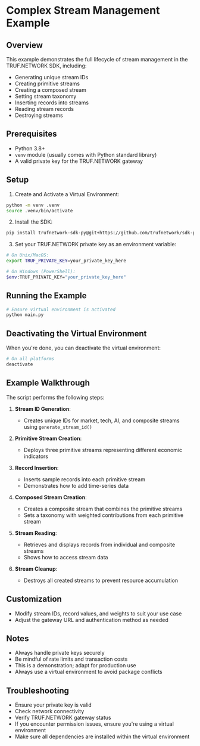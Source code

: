 # Complex Stream Management Example

## Overview

This example demonstrates the full lifecycle of stream management in the TRUF.NETWORK SDK, including:

- Generating unique stream IDs
- Creating primitive streams
- Creating a composed stream
- Setting stream taxonomy
- Inserting records into streams
- Reading stream records
- Destroying streams

## Prerequisites

- Python 3.8+
- `venv` module (usually comes with Python standard library)
- A valid private key for the TRUF.NETWORK gateway

## Setup

1. Create and Activate a Virtual Environment:
```bash
python -m venv .venv
source .venv/bin/activate
```

2. Install the SDK:
```bash
pip install trufnetwork-sdk-py@git+https://github.com/trufnetwork/sdk-py.git@main
```

3. Set your TRUF.NETWORK private key as an environment variable:
```bash
# On Unix/MacOS:
export TRUF_PRIVATE_KEY=your_private_key_here

# On Windows (PowerShell):
$env:TRUF_PRIVATE_KEY="your_private_key_here"
```

## Running the Example

```bash
# Ensure virtual environment is activated
python main.py
```

## Deactivating the Virtual Environment

When you're done, you can deactivate the virtual environment:
```bash
# On all platforms
deactivate
```

## Example Walkthrough

The script performs the following steps:

1. **Stream ID Generation**: 
   - Creates unique IDs for market, tech, AI, and composite streams using `generate_stream_id()`

2. **Primitive Stream Creation**:
   - Deploys three primitive streams representing different economic indicators

3. **Record Insertion**:
   - Inserts sample records into each primitive stream
   - Demonstrates how to add time-series data

4. **Composed Stream Creation**:
   - Creates a composite stream that combines the primitive streams
   - Sets a taxonomy with weighted contributions from each primitive stream

5. **Stream Reading**:
   - Retrieves and displays records from individual and composite streams
   - Shows how to access stream data

6. **Stream Cleanup**:
   - Destroys all created streams to prevent resource accumulation

## Customization

- Modify stream IDs, record values, and weights to suit your use case
- Adjust the gateway URL and authentication method as needed

## Notes

- Always handle private keys securely
- Be mindful of rate limits and transaction costs
- This is a demonstration; adapt for production use
- Always use a virtual environment to avoid package conflicts

## Troubleshooting

- Ensure your private key is valid
- Check network connectivity
- Verify TRUF.NETWORK gateway status
- If you encounter permission issues, ensure you're using a virtual environment
- Make sure all dependencies are installed within the virtual environment 